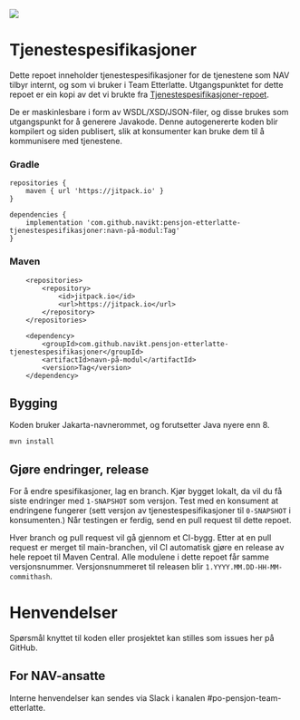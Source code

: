 [![](https://jitpack.io/v/navikt/pensjon-etterlatte-tjenestespesifikasjoner.svg)](https://jitpack.io/#navikt/pensjon-etterlatte-tjenestespesifikasjoner)

# Tjenestespesifikasjoner

Dette repoet  inneholder tjenestespesifikasjoner for de tjenestene som NAV tilbyr internt, og som vi bruker i Team Etterlatte.
Utgangspunktet for dette repoet er ein kopi av det vi brukte fra [Tjenestespesifikasjoner-repoet](https://github.com/navikt/tjenestespesifikasjoner).

De er maskinlesbare i form av WSDL/XSD/JSON-filer, og disse brukes som utgangspunkt for å
generere Javakode. Denne autogenererte koden blir kompilert og siden publisert, slik at konsumenter
kan bruke dem til å kommunisere med tjenestene.

### Gradle
```
repositories {
    maven { url 'https://jitpack.io' }
}

dependencies {
    implementation 'com.github.navikt:pensjon-etterlatte-tjenestespesifikasjoner:navn-på-modul:Tag'
}
```

### Maven
```	
	<repositories>
		<repository>
		    <id>jitpack.io</id>
		    <url>https://jitpack.io</url>
		</repository>
	</repositories>
	
	<dependency>
	    <groupId>com.github.navikt.pensjon-etterlatte-tjenestespesifikasjoner</groupId>
	    <artifactId>navn-på-modul</artifactId>
	    <version>Tag</version>
	</dependency>
```


## Bygging
Koden bruker Jakarta-navnerommet, og forutsetter Java nyere enn 8.

`mvn install`

## Gjøre endringer, release

For å endre spesifikasjoner, lag en branch. Kjør bygget lokalt, da vil du
få siste endringer med `1-SNAPSHOT` som versjon. Test med en konsument at
endringene fungerer (sett versjon av tjenestespesifikasjoner til `0-SNAPSHOT` i konsumenten.)
Når testingen er ferdig, send en pull request til dette repoet.

Hver branch og pull request vil gå gjennom et CI-bygg.
Etter at en pull request er merget til main-branchen, vil
CI automatisk gjøre en release av hele repoet til Maven Central.
Alle modulene i dette repoet får samme versjonsnummer.
Versjonsnummeret til releasen blir `1.YYYY.MM.DD-HH-MM-commithash`.


# Henvendelser

Spørsmål knyttet til koden eller prosjektet kan stilles som issues her på GitHub.

## For NAV-ansatte

Interne henvendelser kan sendes via Slack i kanalen #po-pensjon-team-etterlatte.

